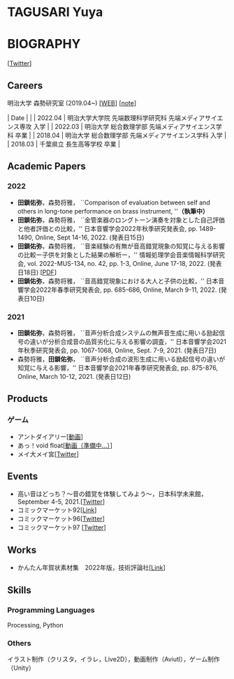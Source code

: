 # TAGUSARI Yuya
# BIOGRAPHY
[[Twitter](https://twitter.com/FieldChain)]

## Careers  
明治大学 森勢研究室 (2019.04~) [[WEB](http://www.isc.meiji.ac.jp/~mmorise/lab/)] [[note](https://note.com/fms_moriselab/m/m4dc0e15c37cf)]  

| Date | |
| 2022.04 | 明治大学大学院 先端数理科学研究科 先端メディアサイエンス専攻 入学 |
| 2022.03 | 明治大学 総合数理学部 先端メディアサイエンス学科 卒業 |
| 2018.04 | 明治大学 総合数理学部 先端メディアサイエンス学科 入学 |
| 2018.03 | 千葉県立 長生高等学校 卒業 |

## Academic Papers  

### 2022  
* **田鎖佑弥**，森勢将雅， ``Comparison of evaluation between self and others in long-tone performance on brass instrument, ''**（執筆中）**
* **田鎖佑弥**，森勢将雅， ``金管楽器のロングトーン演奏を対象とした自己評価と他者評価との比較，'' 日本音響学会2022年秋季研究発表会, pp. 1489-1490, Online, Sept 14-16, 2022. (発表日15日)
* **田鎖佑弥**，森勢将雅， ``音楽経験の有無が音高錯覚現象の知覚に与える影響の比較ー子供を対象とした結果の解析ー，'' 情報処理学会音楽情報科学研究会, vol. 2022-MUS-134, no. 42, pp. 1-3, Online, June 17-18, 2022. (発表日18日) [[PDF](href="paper/IPSJ-MUS22134042.pdf")]
* **田鎖佑弥**，森勢将雅， ``音高錯覚現象における大人と子供の比較，'' 日本音響学会2022年春季研究発表会, pp. 685-686, Online, March 9-11, 2022. (発表日10日)

### 2021
* **田鎖佑弥**，森勢将雅， ``音声分析合成システムの無声音生成に用いる励起信号の違いが分析合成音の品質劣化に与える影響の調査，'' 日本音響学会2021年秋季研究発表会, pp. 1067-1068, Online, Sept. 7-9, 2021. (発表日7日)
* 森勢将雅，**田鎖佑弥**， ``音声分析合成の波形生成に用いる励起信号の違いが知覚に与える影響，'' 日本音響学会2021年春季研究発表会, pp. 875-876, Online, March 10-12, 2021. (発表日12日)

## Products
### ゲーム
* アントダイアリー[[動画](https://drive.google.com/file/d/1QgAyzwpH5sMWKsItf6ADsFZPbaPAenbL/view)]
* あっ！void float[[動画（準備中…）]()]
* メイ大メイ宮[[Twitter](https://twitter.com/CCC_sokon/status/1258705704468262912)]

## Events
* 高い音はどっち？～音の錯覚を体験してみよう～，日本科学未来館，September 4-5, 2021.[[Twitter](https://www.miraikan.jst.go.jp/events/202109042115.html)]
* コミックマーケット92[[Link](https://twitter.com/sokon_illust/status/1028299015530541056)]
* コミックマーケット96[[Twitter](https://twitter.com/sokon_illust/status/1160333362252226560)]
* コミックマーケット97 [[Twitter](https://twitter.com/sokon_illust/status/1211161909728178176)]

## Works
* かんたん年賀状素材集　2022年版，技術評論社[[Link](https://gihyo.jp/book/2021/978-4-297-12341-3)]

## Skills
### Programming Languages
Processing, Python

### Others
イラスト制作（クリスタ，イラレ，Live2D），動画制作（Aviutl），ゲーム制作（Unity）
